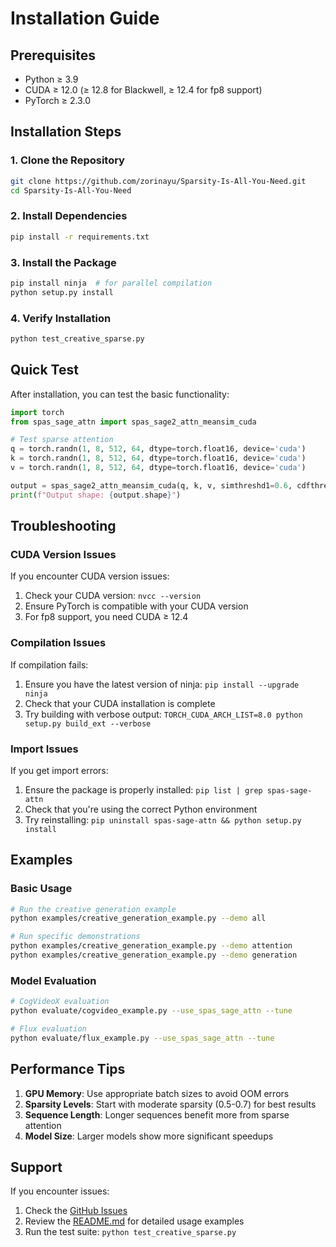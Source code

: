 # Installation Guide

## Prerequisites

- Python ≥ 3.9
- CUDA ≥ 12.0 (≥ 12.8 for Blackwell, ≥ 12.4 for fp8 support)
- PyTorch ≥ 2.3.0

## Installation Steps

### 1. Clone the Repository
```bash
git clone https://github.com/zorinayu/Sparsity-Is-All-You-Need.git
cd Sparsity-Is-All-You-Need
```

### 2. Install Dependencies
```bash
pip install -r requirements.txt
```

### 3. Install the Package
```bash
pip install ninja  # for parallel compilation
python setup.py install
```

### 4. Verify Installation
```bash
python test_creative_sparse.py
```

## Quick Test

After installation, you can test the basic functionality:

```python
import torch
from spas_sage_attn import spas_sage2_attn_meansim_cuda

# Test sparse attention
q = torch.randn(1, 8, 512, 64, dtype=torch.float16, device='cuda')
k = torch.randn(1, 8, 512, 64, dtype=torch.float16, device='cuda')
v = torch.randn(1, 8, 512, 64, dtype=torch.float16, device='cuda')

output = spas_sage2_attn_meansim_cuda(q, k, v, simthreshd1=0.6, cdfthreshd=0.97, pvthreshd=15)
print(f"Output shape: {output.shape}")
```

## Troubleshooting

### CUDA Version Issues
If you encounter CUDA version issues:
1. Check your CUDA version: `nvcc --version`
2. Ensure PyTorch is compatible with your CUDA version
3. For fp8 support, you need CUDA ≥ 12.4

### Compilation Issues
If compilation fails:
1. Ensure you have the latest version of ninja: `pip install --upgrade ninja`
2. Check that your CUDA installation is complete
3. Try building with verbose output: `TORCH_CUDA_ARCH_LIST=8.0 python setup.py build_ext --verbose`

### Import Issues
If you get import errors:
1. Ensure the package is properly installed: `pip list | grep spas-sage-attn`
2. Check that you're using the correct Python environment
3. Try reinstalling: `pip uninstall spas-sage-attn && python setup.py install`

## Examples

### Basic Usage
```bash
# Run the creative generation example
python examples/creative_generation_example.py --demo all

# Run specific demonstrations
python examples/creative_generation_example.py --demo attention
python examples/creative_generation_example.py --demo generation
```

### Model Evaluation
```bash
# CogVideoX evaluation
python evaluate/cogvideo_example.py --use_spas_sage_attn --tune

# Flux evaluation
python evaluate/flux_example.py --use_spas_sage_attn --tune
```

## Performance Tips

1. **GPU Memory**: Use appropriate batch sizes to avoid OOM errors
2. **Sparsity Levels**: Start with moderate sparsity (0.5-0.7) for best results
3. **Sequence Length**: Longer sequences benefit more from sparse attention
4. **Model Size**: Larger models show more significant speedups

## Support

If you encounter issues:
1. Check the [GitHub Issues](https://github.com/dongliu/Sparsity-Is-All-You-Need/issues)
2. Review the [README.md](README.md) for detailed usage examples
3. Run the test suite: `python test_creative_sparse.py`

